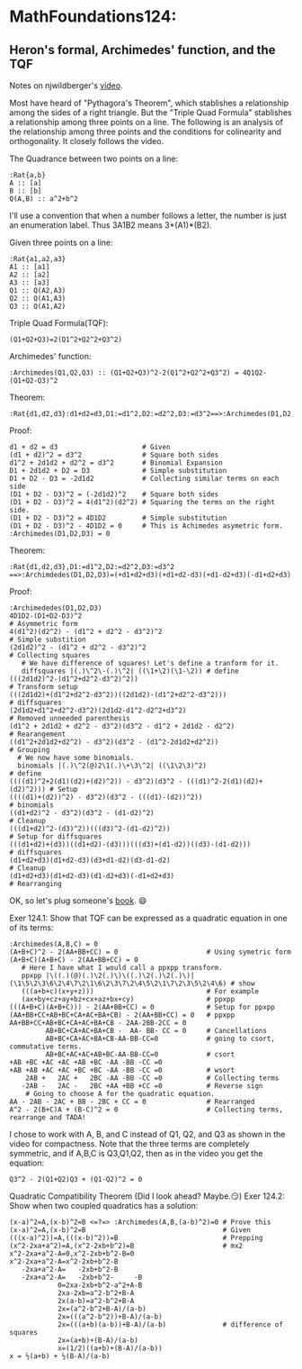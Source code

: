 # MathFoundations124:
## Heron's formal, Archimedes' function, and the TQF

Notes on njwildberger's [video](https://www.youtube.com/watch?v=iMWEiPuFhBQ).

Most have heard of "Pythagora's Theorem", which stablishes a relationship among the sides of a right triangle.
But the "Triple Quad Formula" stablishes a relationship among three points on a line.
The following is an analysis of the relationship among three points and the conditions for colinearity and orthogonality.
It closely follows the video.

The Quadrance between two points on a line:
```
:Rat{a,b}
A :: [a]
B :: [b]
Q(A,B) :: a^2+b^2
```

I'll use a convention that when a number follows a letter,
the number is just an enumeration label.
Thus 3A1B2 means 3*(A1)*(B2).

Given three points on a line:
```
:Rat{a1,a2,a3}
A1 :: [a1]
A2 :: [a2]
A3 :: [a3]
Q1 :: Q(A2,A3)
Q2 :: Q(A1,A3)
Q3 :: Q(A1,A2)
```

Triple Quad Formula(TQF):
```
(Q1+Q2+Q3)=2(Q1^2+Q2^2+Q3^2)
```

Archimedes' function:
```
:Archimedes(Q1,Q2,Q3) :: (Q1+Q2+Q3)^2-2(Q1^2+Q2^2+Q3^2) = 4Q1Q2-(Q1+Q2-Q3)^2
```

Theorem:
```
:Rat{d1,d2,d3}:d1+d2=d3,D1:=d1^2,D2:=d2^2,D3:=d3^2==>:Archimedes(D1,D2,D3)=0
```
Proof:
```
d1 + d2 = d3                     # Given
(d1 + d2)^2 = d3^2               # Square both sides
d1^2 + 2d1d2 + d2^2 = d3^2       # Binomial Expansion
D1 + 2d1d2 + D2 = D3             # Simple substitution
D1 + D2 - D3 = -2d1d2            # Collecting similar terms on each side
(D1 + D2 - D3)^2 = (-2d1d2)^2    # Square both sides
(D1 + D2 - D3)^2 = 4(d1^2)(d2^2) # Squaring the terms on the right side.
(D1 + D2 - D3)^2 = 4D1D2         # Simple substitution
(D1 + D2 - D3)^2 - 4D1D2 = 0     # This is Achimedes asymetric form.
:Archimedes(D1,D2,D3) = 0
```

Theorem:
```
:Rat{d1,d2,d3},D1:=d1^2,D2:=d2^2,D3:=d3^2
==>:Archimdedes(D1,D2,D3)=(+d1+d2+d3)(+d1+d2-d3)(+d1-d2+d3)(-d1+d2+d3)
```
Proof:
```
:Archimededes(D1,D2,D3)
4D1D2-(D1+D2-D3)^2                                                       # Asymmetric form
4(d1^2)(d2^2) - (d1^2 + d2^2 - d3^2)^2                                   # Simple substition
(2d1d2)^2 - (d1^2 + d2^2 - d3^2)^2                                       # Collecting squares
   # We have difference of squares! Let's define a tranform for it.
   diffsquares |(.)\^2\-(.)\^2| ((\1+\2)(\1-\2)) # define
(((2d1d2)^2-(d1^2+d2^2-d3^2)^2))                                         # Transform setup
(((2d1d2)+(d1^2+d2^2-d3^2))((2d1d2)-(d1^2+d2^2-d3^2)))                   # diffsquares
(2d1d2+d1^2+d2^2-d3^2)(2d1d2-d1^2-d2^2+d3^2)                             # Removed unneeded parenthesis
(d1^2 + 2d1d2 + d2^2 - d3^2)(d3^2 - d1^2 + 2d1d2 - d2^2)                 # Rearangement
((d1^2+2d1d2+d2^2) - d3^2)(d3^2 - (d1^2-2d1d2+d2^2))                     # Grouping
  # We now have some binomials.
  binomials |(.)\^2(@)2\1(.)\+\3\^2| ((\1\2\3)^2)                        # define
((((d1)^2+2(d1)(d2)+(d2)^2)) - d3^2)(d3^2 - (((d1)^2-2(d1)(d2)+(d2)^2))) # Setup
((((d1)+(d2))^2) - d3^2)(d3^2 - (((d1)-(d2))^2))                         # binomials
((d1+d2)^2 - d3^2)(d3^2 - (d1-d2)^2)                                     # Cleanup
(((d1+d2)^2-(d3)^2))(((d3)^2-(d1-d2)^2))                                 # Setup for diffsquares
(((d1+d2)+(d3))((d1+d2)-(d3)))(((d3)+(d1-d2))((d3)-(d1-d2)))             # diffsquares
(d1+d2+d3)(d1+d2-d3)(d3+d1-d2)(d3-d1-d2)                                 # Cleanup
(d1+d2+d3)(d1+d2-d3)(d1-d2+d3)(-d1+d2+d3)                                # Rearranging
```

OK, so let's plug someone's [book](http://www.amazon.com/Divine-Proportions-Rational-Trigonometry-Universal/dp/097574920X).
:smile:

Exer 124.1: Show that TQF can be expressed as a quadratic equation in one of its terms:
```
:Archimedes(A,B,C) = 0
(A+B+C)^2 - 2(AA+BB+CC) = 0                      # Using symetric form
(A+B+C)(A+B+C) - 2(AA+BB+CC) = 0
   # Here I have what I would call a ppxpp transform.
   ppxpp |\((.)(@)(.)\2(.)\)\((.)\2(.)\2(.)\)| (\1\5\2\3\6\2\4\7\2\1\6\2\3\7\2\4\5\2\1\7\2\3\5\2\4\6) # show
   (((a+b+c)(x+y+z)))                            # For example
   (ax+by+cz+ay+bz+cx+az+bx+cy)                  # ppxpp
(((A+B+C)(A+B+C))) - 2(AA+BB+CC) = 0             # Setup for ppxpp
(AA+BB+CC+AB+BC+CA+AC+BA+CB) - 2(AA+BB+CC) = 0   # ppxpp
AA+BB+CC+AB+BC+CA+AC+BA+CB - 2AA-2BB-2CC = 0
         AB+BC+CA+AC+BA+CB -  AA- BB- CC = 0     # Cancellations
         AB+BC+CA+AC+BA+CB-AA-BB-CC=0            # going to csort, commutative terms.
         AB+BC+AC+AC+AB+BC-AA-BB-CC=0            # csort
+AB +BC +AC +AC +AB +BC -AA -BB -CC =0
+AB +AB +AC +AC +BC +BC -AA -BB -CC =0           # wsort
    2AB +   2AC +   2BC -AA -BB -CC =0           # Collecting terms
   -2AB -   2AC -   2BC +AA +BB +CC =0           # Reverse sign
    # Going to choose A for the quadratic equation.
AA - 2AB - 2AC + BB - 2BC + CC = 0               # Rearranged
A^2 - 2(B+C)A + (B-C)^2 = 0                      # Collecting terms, rearrange and TADA!
```
I chose to work with A, B, and C instead of Q1, Q2, and Q3 as shown in the video for compactness.
Note that the three terms are completely symmetric, and
if A,B,C is Q3,Q1,Q2, then as in the video you get the equation:
```
Q3^2 - 2(Q1+Q2)Q3 + (Q1-Q2)^2 = 0
```

Quadratic Compatibility Theorem (Did I look ahead? Maybe.:smirk:)
Exer 124.2:  Show when two coupled quadratics has a solution:
```
(x-a)^2=A,(x-b)^2=B <=?=> :Archimedes(A,B,(a-b)^2)=0 # Prove this
(x-a)^2=A,(x-b)^2=B                                  # Given
(((x-a)^2))=A,(((x-b)^2))=B                          # Prepping
(x^2-2xa+a^2)=A,(x^2-2xb+b^2)=B                      # mx2
x^2-2xa+a^2-A=0,x^2-2xb+b^2-B=0
x^2-2xa+a^2-A=x^2-2xb+b^2-B
   -2xa+a^2-A=   -2xb+b^2-B
   -2xa+a^2-A=   -2xb+b^2-     -B
            0=2xa-2xb+b^2-a^2+A-B
            2xa-2xb=a^2-b^2+B-A
            2x(a-b)=a^2-b^2+B-A
            2x=(a^2-b^2+B-A)/(a-b)
            2x=(((a^2-b^2))+B-A)/(a-b)
            2x=(((a+b)(a-b))+B-A)/(a-b)              # difference of squares
            2x=(a+b)+(B-A)/(a-b)
            x=(1/2)((a+b)+(B-A)/(a-b))
x = ½(a+b) + ½(B-A)/(a-b)
```
